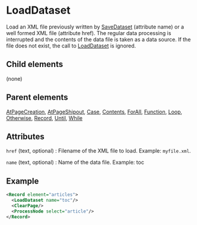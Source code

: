 # LoadDataset



Load an XML file previously written by [SaveDataset](../savedataset.md) (attribute name) or a well formed XML file (attribute href). The regular data processing is interrupted and the contents of the data file is taken as a data source. If the file does not exist, the call to [LoadDataset](../loaddataset.md) is ignored.



##  Child elements

(none)

##  Parent elements

[AtPageCreation](../atpagecreation.md), [AtPageShipout](../atpageshipout.md), [Case](../case.md), [Contents](../contents.md), [ForAll](../forall.md), [Function](../function.md), [Loop](../loop.md), [Otherwise](../otherwise.md), [Record](../record.md), [Until](../until.md), [While](../while.md)


## Attributes



`href` (text, optional)
:   Filename of the XML file to load. Example: `myfile.xml`.




`name` (text, optional)
:   Name of the data file. Example: toc




## Example

```xml
<Record element="articles">
  <LoadDataset name="toc"/>
  <ClearPage/>
  <ProcessNode select="article"/>
</Record>

```





